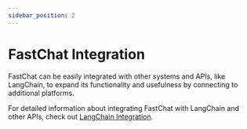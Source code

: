 ```yaml
---
sidebar_position: 2
---
```


# FastChat Integration

FastChat can be easily integrated with other systems and APIs, like LangChain, to expand its functionality and usefulness by connecting to additional platforms.

For detailed information about integrating FastChat with LangChain and other APIs, check out [LangChain Integration](/docs/api/langchain_integration.md).
